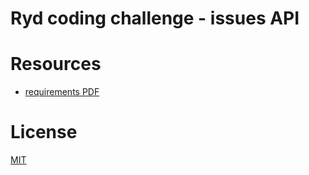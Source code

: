 # Ryd coding challenge - issues API

# Resources

- [requirements PDF](./requirements.pdf)

# License

[MIT](./LICENSE.md)
